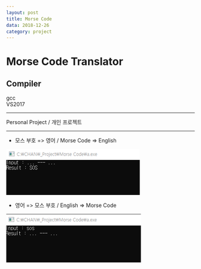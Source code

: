 ```yaml
---
layout: post
title: Morse Code
data: 2018-12-26
category: project
---
```


# Morse Code Translator

## Compiler
  gcc  
  VS2017

---

Personal Project / 개인 프로젝트

---

* 모스 부호 => 영어 / Morse Code => English

![](/media/Morse_Code/1.png)

* 영어 => 모스 부호 / English => Morse Code

![](/media/Morse_Code/2.png)
